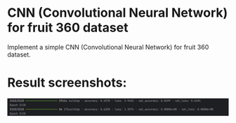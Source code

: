 # CNN (Convolutional Neural Network) for fruit 360 dataset
Implement a simple CNN (Convolutional Neural Network) for fruit 360 dataset.


# Result screenshots:
![alt text](https://github.com/Jayaprakashsuseelam/cnn_fruits_360/blob/main/screen-1.png?raw=true)


